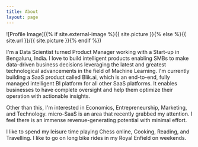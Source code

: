 ```yaml
---
title: About
layout: page
---
```

![Profile Image]({% if site.external-image %}{{ site.picture }}{% else %}{{ site.url }}/{{ site.picture }}{% endif %})

<p>I'm a Data Scientist turned Product Manager working with a Start-up in
 Bengaluru, India. I love to build intelligent products enabling SMBs to 
 make data-driven business decisions leveraging the latest and greatest 
 technological advancements in the field of Machine Learning. I'm currently 
 building a SaaS product called Blik.ai, which is an end-to-end, fully managed 
 intelligent BI platform for all other SaaS platforms. It enables businesses to 
 have complete oversight and help them optimize their operation with actionable 
 insights.</p>

<p>Other than this, I'm interested in Economics, Entrepreneurship, Marketing, 
and Technology. micro-SaaS is an area that recently grabbed my attention. 
I feel there is an immense revenue-generating potential with minimal effort.</p>

<p>I like to spend my leisure time playing Chess online, Cooking, Reading, 
and Travelling. I like to go on long bike rides in my Royal Enfield on weekends.</p>

<!-- <h2>Skills</h2>

<ul class="skill-list">
	<li>HTML - Jade - Haml - Erb</li>
	<li>Responsive (Mobile First)</li>
	<li>CSS (Stylus, Sass, Less)</li>
	<li>Css Frameworks (Bootstrap, Foundation)</li>
	<li>Javascript (Design Patterns, Testes)</li>
	<li>NodeJS</li>
	<li>AngularJS - ReactJS</li>
	<li>Grunt - Gulp - Yeoman</li>
	<li>Git</li>
	<li>PHP</li>
	<li>Python</li>
	<li>MySQL - MongoDB</li>
	<li>Scrum and Kanban</li>
	<li>TDD e Continuous Integration</li>
</ul>

<h2>Projects</h2>

<ul>
	<li><a href="https://github.com/">Lorem Lorem</a></li>
	<li><a href="https://github.com/">Ipsum Dolor</a></li>
	<li><a href="https://github.com/">Dolor Lorem</a></li>
</ul> -->
